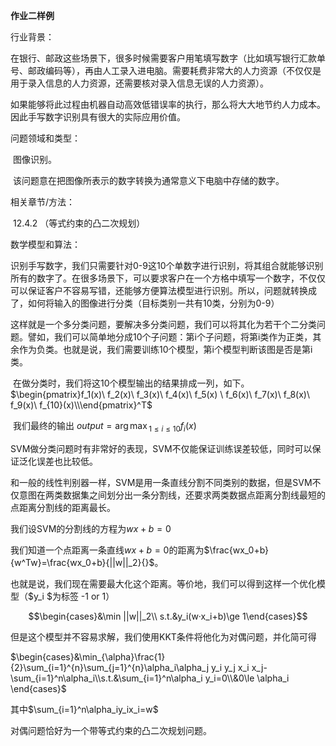 **作业二样例**

行业背景：

​       在银行、邮政这些场景下，很多时候需要客户用笔填写数字（比如填写银行汇款单号、邮政编码等），再由人工录入进电脑。需要耗费非常大的人力资源（不仅仅是用于录入信息的人力资源，还需要核对录入信息无误的人力资源）。

​       如果能够将此过程由机器自动高效低错误率的执行，那么将大大地节约人力成本。因此手写数字识别具有很大的实际应用价值。

问题领域和类型：

​       图像识别。

​       该问题意在把图像所表示的数字转换为通常意义下电脑中存储的数字。

相关章节/方法：

​		12.4.2 （等式约束的凸二次规划）

数学模型和算法：

​		识别手写数字，我们只需要针对0-9这10个单数字进行识别，将其组合就能够识别所有的数字了。在很多场景下，可以要求客户在一个方格中填写一个数字，不仅仅可以保证客户不容易写错，还能够方便算法模型进行识别。所以，问题就转换成了，如何将输入的图像进行分类（目标类别一共有10类，分别为0-9）

​		这样就是一个多分类问题，要解决多分类问题，我们可以将其化为若干个二分类问题。譬如，我们可以简单地分成10个子问题：第i个子问题，将第i类作为正类，其余作为负类。也就是说，我们需要训练10个模型，第i个模型判断该图是否是第i类。

​			在做分类时，我们将这10个模型输出的结果排成一列，如下。$\begin{pmatrix}f_1(x)\ f_2(x)\ f_3(x)\ f_4(x)\ f_5(x) \ f_6(x)\ f_7(x)\ f_8(x)\ f_9(x)\ f_{10}(x)\\\end{pmatrix}^T$

​			我们最终的输出 $output={\arg \max}_{1\le i\le 10} f_i(x)$

​			SVM做分类问题时有非常好的表现，SVM不仅能保证训练误差较低，同时可以保证泛化误差也比较低。

​			和一般的线性判别器一样，SVM是用一条直线分割不同类别的数据，但是SVM不仅意图在两类数据集之间划分出一条分割线，还要求两类数据点距离分割线最短的点距离分割线的距离最长。

我们设SVM的分割线的方程为$wx+b=0$

我们知道一个点距离一条直线$wx+b=0$的距离为$\frac{wx_0+b}{w^Tw}=\frac{wx_0+b}{||w||_2}{}$。

也就是说，我们现在需要最大化这个距离。等价地，我们可以得到这样一个优化模型（$y_i $为标签 -1 or 1）

$$\begin{cases}&\min ||w||_2\\ s.t.&y_i(w·x_i+b)\ge 1\end{cases}$$

但是这个模型并不容易求解，我们使用KKT条件将他化为对偶问题，并化简可得

$\begin{cases}&\min_{\alpha}\frac{1}{2}\sum_{i=1}^{n}\sum_{j=1}^{n}\alpha_i\alpha_j y_i y_j x_i x_j-\sum_{i=1}^n\alpha_i\\s.t.&\sum_{i=1}^n\alpha_i y_i=0\\&0\le \alpha_i \end{cases}$

其中$\sum_{i=1}^n\alpha_iy_ix_i=w$

对偶问题恰好为一个带等式约束的凸二次规划问题。

